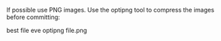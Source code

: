 If possible use PNG images. Use the optipng tool to compress the images before committing:

 best file eve
    optipng file.png
